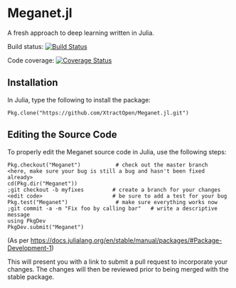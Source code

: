 # Meganet.jl

A fresh approach to deep learning written in Julia. 

Build status: [![Build Status](https://travis-ci.org/XtractOpen/Meganet.jl.svg?branch=master)](https://travis-ci.org/XtractOpen/Meganet.jl)

Code coverage: [![Coverage Status](https://coveralls.io/repos/github/XtractOpen/Meganet.jl/badge.svg?branch=master)](https://coveralls.io/github/XtractOpen/Meganet.jl?branch=master)

## Installation

In Julia, type the following to install the package:
```
Pkg.clone("https://github.com/XtractOpen/Meganet.jl.git")
```

## Editing the Source Code
To properly edit the Meganet source code in Julia, use the following steps:
```
Pkg.checkout("Meganet")           # check out the master branch
<here, make sure your bug is still a bug and hasn't been fixed already>
cd(Pkg.dir("Meganet"))
;git checkout -b myfixes         # create a branch for your changes
<edit code>                      # be sure to add a test for your bug
Pkg.test("Meganet")               # make sure everything works now
;git commit -a -m "Fix foo by calling bar"   # write a descriptive message
using PkgDev
PkgDev.submit("Meganet")
```
(As per https://docs.julialang.org/en/stable/manual/packages/#Package-Development-1)

This will present you with a link to submit a pull request to incorporate your changes. The changes will then be reviewed prior to being merged with the stable package.
